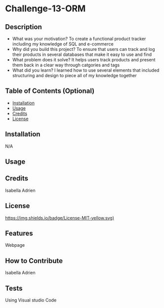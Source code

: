 # Challenge-13-ORM


## Description
- What was your motivation? To create a functional product tracker including my knowledge of SQL and e-commerce
- Why did you build this project? To ensure that users can track and log their products in several databases that make it easy to use and find
- What problem does it solve? It helps users track products and present them back in a clear way through catgories and tags
- What did you learn? I learned how to use several elements that included structuring and design to piece all of my knowledge together 

## Table of Contents (Optional)

- [Installation](N/A)
- [Usage](#usage)
- [Credits](#credits)
- [License](#license)

## Installation
N/A

## Usage


## Credits

Isabella Adrien 

## License

[https://img.shields.io/badge/License-MIT-yellow.svg)](https://opensource.org/licenses/MIT)


## Features

Webpage

## How to Contribute

Isabella Adrien

## Tests

Using Visual studio Code